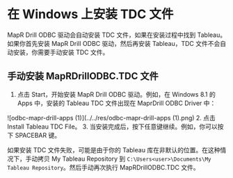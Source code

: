 # 在 Windows 上安装 TDC 文件

MapR Drill ODBC 驱动会自动安装 TDC 文件，如果在安装过程中找到 Tableau。如果你首先安装 MapR Drill ODBC 驱动，然后再安装 Tableau，TDC 文件不会自动安装，你需要手动安装 TDC 文件。

## 手动安装 MapRDrillODBC.TDC 文件

  1. 点击 Start，开始安装 MapR Drill ODBC 驱动。例如，在 Windows 8.1 的 Apps 中，安装的 Tableau TDC 文件出现在 MaprDrill ODBC Driver 中：

  ![odbc-mapr-drill-apps (1)](../../res/odbc-mapr-drill-apps (1).png)
  2. 点击 Install Tableau TDC File。
  3. 当安装完成后，按下任意键继续。例如，你可以按下 SPACEBAR 键。

如果安装 TDC 文件失败，可能是由于你的 Tableau 库在非默认的位置。在这种情况下，手动拷贝 My Tableau Repository 到 ``` C:\Users<user>\Documents\My Tableau Repository ```。然后手动再次执行 MapRDrillODBC.TDC 文件。
